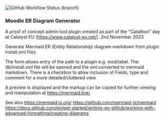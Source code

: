![GitHub Workflow Status (branch)](https://img.shields.io/github/actions/workflow/status/catalyst/moodle-tool_erdiagram/ci.yml?branch=master&label=ci)

### Moodle ER Diagram Generator

A proof of concept admin tool plugin created as part of the "Catathon" day
at Catalyst EU (https://www.catalyst-eu.net/). 2nd November 2023

Generate Mermaid ER (Entity Relationship) diagram markdown from plugin install.xml files

The form allows entry of the path to a plugin e.g. mod/label.
The db/install.xml file will be opened and the xml converted to mermaid markdown.
There is a checkbox to allow inclusion of Fields, type and comment for a more detailed/cluttered view.

A preview is displayed and the markup can be copied for further viewing and manipulation at
https://mermaid.live/

See also
https://mermaid.js.org/
https://github.com/mermaid-js/mermaid
https://docs.github.com/en/get-started/writing-on-github/working-with-advanced-formatting/creating-diagrams

